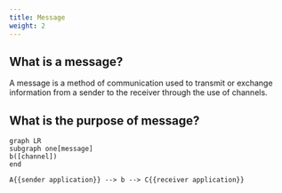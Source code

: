 ```yaml
---
title: Message
weight: 2
---
```


## What is a message?
A message is a method of communication used to transmit or exchange information from a sender to the receiver through the use of channels.

## What is the purpose of message?




``` mermaid
graph LR
subgraph one[message]
b([channel])
end

A{{sender application}} --> b --> C{{receiver application}}
  
```
